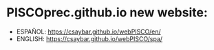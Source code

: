 # PISCOprec.github.io new website:

- ESPAÑOL: https://csaybar.github.io/webPISCO/en/
- ENGLISH: https://csaybar.github.io/webPISCO/spa/

